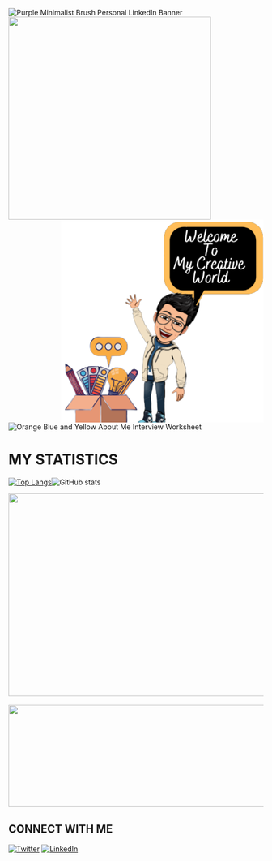 ![Purple Minimalist Brush Personal LinkedIn Banner](https://user-images.githubusercontent.com/72257400/147883960-a9234356-e0e4-429a-9c42-86dba6434c1d.gif)
<img align="left" width="400" height="400" src="https://user-images.githubusercontent.com/72257400/147908642-eda7a7e6-be64-4e1f-a95f-22cdd965415b.png"><img align="right" width="400" height="400" src="https://github.com/yatharthagr7/yatharthagr7/blob/main/Blue_Clouds_Airplane_Illustrations_Welcome_Card-removebg-preview.png">











![Orange Blue and Yellow About Me Interview Worksheet](https://user-images.githubusercontent.com/72257400/147931680-8fd8bbec-54ca-402f-95fc-6be93a9d88f5.gif)


# MY STATISTICS
[![Top Langs](https://github-readme-stats.vercel.app/api/top-langs/?username=yatharthagr7&layout=compact&theme=highcontrast)](https://github.com/anuraghazra/github-readme-stats)![ GitHub stats](https://github-readme-stats.vercel.app/api?username=yatharthagr7&show_icons=true&theme=highcontrast)

<p align="center">
  <img width="800" height="400" src="https://github-readme-streak-stats.herokuapp.com/?user=yatharthagr7&theme=neon-dark">
</p>


<p align="center">
  <img width="800" height="200" src="https://quotes-github-readme.vercel.app/api?type=horizontal&theme=tokyonight">


## CONNECT WITH ME 
 [![Twitter][1.2]][1]   [![LinkedIn][2.2]][2] 

<!-- Icons -->

[1.2]: https://user-images.githubusercontent.com/72257400/148107526-1fb39ada-64cc-44ba-90ee-20b30f5fa6f0.png
[2.2]: https://user-images.githubusercontent.com/72257400/148107604-158f3e03-d3c4-41a6-ba1f-0901a69e4437.png
[3.2]: https://user-images.githubusercontent.com/72257400/148107850-9a6dc6d6-e9cb-48a6-9e2e-d0bfff1e6ac0.png



<!-- Links to your social media accounts -->

[1]: https://twitter.com/Yathart_ya7
[2]: https://www.linkedin.com/in/yatharth-agarwal-76674b1b8/

<!--![Anurag's GitHub stats](https://github-readme-stats.vercel.app/api?username=anuraghazra&show_icons=true&theme=radical)
**yatharthagr7/yatharthagr7** is a ✨ _special_ ✨ repository because its `README.md` (this file) appears on your GitHub profile.

Here are some ideas to get you started:

- 🔭 I’m currently working on ...
- 🌱 I’m currently learning ...
- 👯 I’m looking to collaborate on ...
- 🤔 I’m looking for help with ...
- 💬 Ask me about ...
- 📫 How to reach me: ...
- 😄 Pronouns: ...
- ⚡ Fun fact: ...
-->
